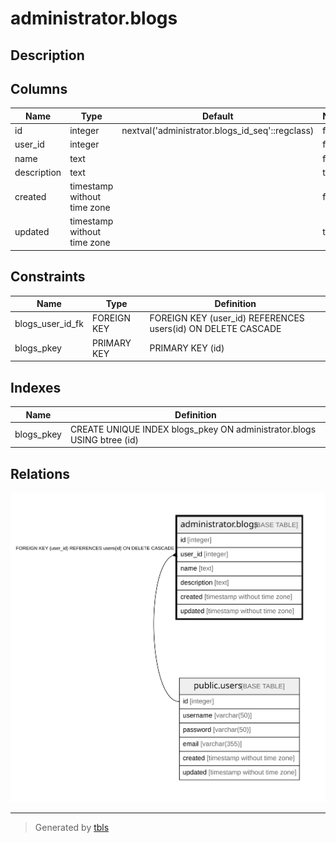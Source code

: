# administrator.blogs

## Description

## Columns

| Name        | Type                        | Default                                         | Nullable | Children | Parents                         | Comment |
| ----------- | --------------------------- | ----------------------------------------------- | -------- | -------- | ------------------------------- | ------- |
| id          | integer                     | nextval('administrator.blogs_id_seq'::regclass) | false    |          |                                 |         |
| user_id     | integer                     |                                                 | false    |          | [public.users](public.users.md) |         |
| name        | text                        |                                                 | false    |          |                                 |         |
| description | text                        |                                                 | true     |          |                                 |         |
| created     | timestamp without time zone |                                                 | false    |          |                                 |         |
| updated     | timestamp without time zone |                                                 | true     |          |                                 |         |

## Constraints

| Name             | Type        | Definition                                                   |
| ---------------- | ----------- | ------------------------------------------------------------ |
| blogs_user_id_fk | FOREIGN KEY | FOREIGN KEY (user_id) REFERENCES users(id) ON DELETE CASCADE |
| blogs_pkey       | PRIMARY KEY | PRIMARY KEY (id)                                             |

## Indexes

| Name       | Definition                                                             |
| ---------- | ---------------------------------------------------------------------- |
| blogs_pkey | CREATE UNIQUE INDEX blogs_pkey ON administrator.blogs USING btree (id) |

## Relations

![er](administrator.blogs.svg)

---

> Generated by [tbls](https://github.com/k1LoW/tbls)
